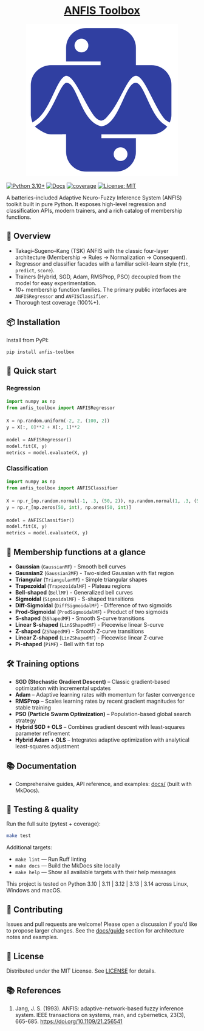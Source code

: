 <div align="center">
  <a href="https://dcruzf.github.io/anfis-toolbox">
  <h1>ANFIS Toolbox</h1>
  <img src="docs/assets/logo.svg" alt="ANFIS Toolbox">
  </a>
</div>


[![Python 3.10+](https://img.shields.io/badge/python-3.10+-blue.svg)](https://www.python.org/downloads/)
[![Docs](https://img.shields.io/badge/docs-online-brightgreen.svg)](https://dcruzf.github.io/anfis-toolbox/)
[![coverage](https://img.shields.io/badge/dynamic/regex?url=https%3A%2F%2Fdcruzf.github.io%2Fanfis-toolbox%2Fassets%2Fcov%2Findex.html&search=%3Cspan%20class%3D%22pc_cov%22%3E(%3F%3Ccov%3E%5Cd%2B%25)%3C%2Fspan%3E&replace=%24%3Ccov%3E&style=flat&logo=pytest&logoColor=white&label=coverage&color=brightgreen)](https://dcruzf.github.io/anfis-toolbox/assets/cov/)
[![License: MIT](https://img.shields.io/badge/License-MIT-gray.svg)](LICENSE)



A batteries-included Adaptive Neuro-Fuzzy Inference System (ANFIS) toolkit built in pure Python. It exposes high-level regression and classification APIs, modern trainers, and a rich catalog of membership functions.

## 🚀 Overview

- Takagi–Sugeno–Kang (TSK) ANFIS with the classic four-layer architecture (Membership → Rules → Normalization → Consequent).
- Regressor and classifier facades with a familiar scikit-learn style (`fit`, `predict`, `score`).
- Trainers (Hybrid, SGD, Adam, RMSProp, PSO) decoupled from the model for easy experimentation.
- 10+ membership function families. The primary public interfaces are `ANFISRegressor` and `ANFISClassifier`.
- Thorough test coverage (100%+).

## 📦 Installation

Install from PyPI:

```bash
pip install anfis-toolbox
```

## 🧠 Quick start

### Regression

```python
import numpy as np
from anfis_toolbox import ANFISRegressor

X = np.random.uniform(-2, 2, (100, 2))
y = X[:, 0]**2 + X[:, 1]**2

model = ANFISRegressor()
model.fit(X, y)
metrics = model.evaluate(X, y)
```

### Classification

```python
import numpy as np
from anfis_toolbox import ANFISClassifier

X = np.r_[np.random.normal(-1, .3, (50, 2)), np.random.normal(1, .3, (50, 2))]
y = np.r_[np.zeros(50, int), np.ones(50, int)]

model = ANFISClassifier()
model.fit(X, y)
metrics = model.evaluate(X, y)
```

## 🧩 Membership functions at a glance

- **Gaussian** (`GaussianMF`) - Smooth bell curves
- **Gaussian2** (`Gaussian2MF`) - Two-sided Gaussian with flat region
- **Triangular** (`TriangularMF`) - Simple triangular shapes
- **Trapezoidal** (`TrapezoidalMF`) - Plateau regions
- **Bell-shaped** (`BellMF`) - Generalized bell curves
- **Sigmoidal** (`SigmoidalMF`) - S-shaped transitions
- **Diff-Sigmoidal** (`DiffSigmoidalMF`) - Difference of two sigmoids
- **Prod-Sigmoidal** (`ProdSigmoidalMF`) - Product of two sigmoids
- **S-shaped** (`SShapedMF`) - Smooth S-curve transitions
- **Linear S-shaped** (`LinSShapedMF`) - Piecewise linear S-curve
- **Z-shaped** (`ZShapedMF`) - Smooth Z-curve transitions
- **Linear Z-shaped** (`LinZShapedMF`) - Piecewise linear Z-curve
- **Pi-shaped** (`PiMF`) - Bell with flat top



## 🛠️ Training options

* **SGD (Stochastic Gradient Descent)** – Classic gradient-based optimization with incremental updates
* **Adam** – Adaptive learning rates with momentum for faster convergence
* **RMSProp** – Scales learning rates by recent gradient magnitudes for stable training
* **PSO (Particle Swarm Optimization)** – Population-based global search strategy
* **Hybrid SGD + OLS** – Combines gradient descent with least-squares parameter refinement
* **Hybrid Adam + OLS** – Integrates adaptive optimization with analytical least-squares adjustment

## 📚 Documentation

- Comprehensive guides, API reference, and examples: [docs/](https://dcruzf.github.io/anfis-toolbox/) (built with MkDocs).

## 🧪 Testing & quality

Run the full suite (pytest + coverage):

```bash
make test
```

Additional targets:

- `make lint` — Run Ruff linting
- `make docs` — Build the MkDocs site locally
- `make help` — Show all available targets with their help messages

This project is tested on Python 3.10 | 3.11 | 3.12 | 3.13 | 3.14 across Linux, Windows and macOS.

## 🤝 Contributing

Issues and pull requests are welcome! Please open a discussion if you’d like to propose larger changes. See the [docs/guide](docs/guide.md) section for architecture notes and examples.

## 📄 License

Distributed under the MIT License. See [LICENSE](LICENSE) for details.

## 📚 References

1. Jang, J. S. (1993). ANFIS: adaptive-network-based fuzzy inference system. IEEE transactions on systems, man, and cybernetics, 23(3), 665-685. https://doi.org/10.1109/21.256541
